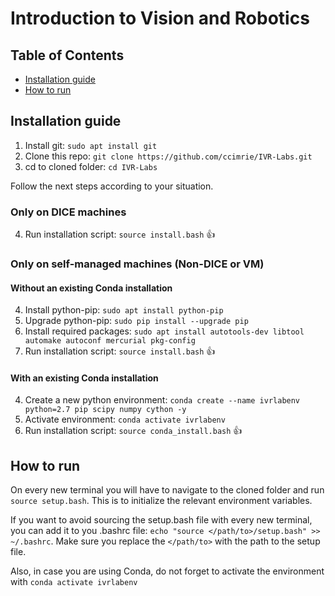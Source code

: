 # Introduction to Vision and Robotics
## Table of Contents
- [Installation guide](#installation-guide)	
- [How to run](#how-to-run)

## Installation guide
1. Install git: `sudo apt install git`
2. Clone this repo: `git clone https://github.com/ccimrie/IVR-Labs.git`
3. cd to cloned folder: `cd IVR-Labs`

Follow the next steps according to your situation.

### Only on DICE machines
4. Run installation script: `source install.bash` :+1:

### Only on self-managed machines (Non-DICE or VM)
#### Without an existing Conda installation
4. Install python-pip: `sudo apt install python-pip`
5. Upgrade python-pip: `sudo pip install --upgrade pip`
6. Install required packages: `sudo apt install autotools-dev libtool automake autoconf mercurial pkg-config`
7. Run installation script: `source install.bash` :+1:

#### With an existing Conda installation
4. Create a new python environment: `conda create --name ivrlabenv python=2.7 pip scipy numpy cython -y`
5. Activate environment: `conda activate ivrlabenv`
6. Run installation script: `source conda_install.bash` :+1:

## How to run
On every new terminal you will have to navigate to the cloned folder and run `source setup.bash`.
This is to initialize the relevant environment variables.

If you want to avoid sourcing the setup.bash file with every new terminal, you can add it to you .bashrc file: `echo "source </path/to>/setup.bash" >> ~/.bashrc`.
Make sure you replace the `</path/to>` with the path to the setup file.

Also, in case you are using Conda, do not forget to activate the environment with `conda activate ivrlabenv`
